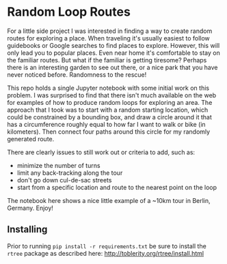 # Random Loop Routes

For a little side project I was interested in finding a way to create random routes for exploring a place. When traveling it's usually easiest to follow guidebooks or Google searches to find places to explore. However, this will only lead you to popular places. Even near home it's comfortable to stay on the familiar routes. But what if the familiar is getting tiresome? Perhaps there is an interesting garden to see out there, or a nice park that you have never noticed before. Randomness to the rescue!

This repo holds a single Jupyter notebook with some initial work on this problem. I was surprised to find that there isn't much available on the web for examples of how to produce random loops for exploring an area. The approach that I took was to start with a random starting location, which could be constrained by a bounding box, and draw a circle around it that has a circumference roughly equal to how far I want to walk or bike (in kilometers). Then connect four paths around this circle for my randomly generated route.

There are clearly issues to still work out or criteria to add, such as:

- minimize the number of turns
- limit any back-tracking along the tour
- don't go down cul-de-sac streets
- start from a specific location and route to the nearest point on the loop

The notebook here shows a nice little example of a ~10km tour in Berlin, Germany. Enjoy!

## Installing

Prior to running `pip install -r requirements.txt` be sure to install the `rtree` package as described here: http://toblerity.org/rtree/install.html
